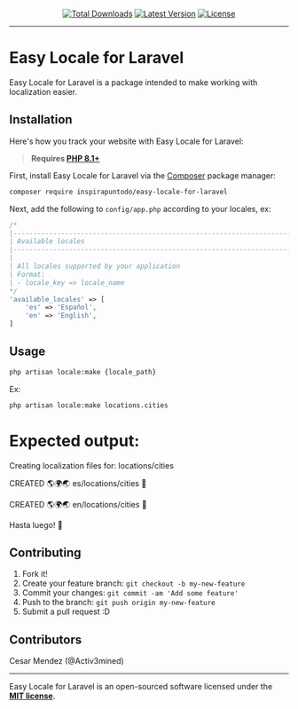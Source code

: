 <p align="center">
    <p align="center">
        <a href="https://packagist.org/packages/inspirapuntodo/easy-locale-for-laravel"><img alt="Total Downloads" src="https://img.shields.io/packagist/dt/inspirapuntodo/easy-locale-for-laravel"></a>
        <a href="https://packagist.org/packages/inspirapuntodo/easy-locale-for-laravel"><img alt="Latest Version" src="https://img.shields.io/packagist/v/inspirapuntodo/easy-locale-for-laravel"></a>
        <a href="https://packagist.org/packages/inspirapuntodo/easy-locale-for-laravel"><img alt="License" src="https://img.shields.io/github/license/inspirapuntodo/easy-locale-for-laravel"></a>
    </p>
</p>

------
# Easy Locale for Laravel
 
Easy Locale for Laravel is a package intended to make working with localization easier.

## Installation
 
Here's how you track your website with Easy Locale for Laravel:

> **Requires [PHP 8.1+](https://php.net/releases/)**

First, install Easy Locale for Laravel via the [Composer](https://getcomposer.org/) package manager:

```bash
composer require inspirapuntodo/easy-locale-for-laravel
```

Next, add the following to `config/app.php` according to your locales, ex:

```php
/*
|--------------------------------------------------------------------------
| Available locales
|--------------------------------------------------------------------------
|
| All locales supported by your application
| Format:
| - locale_key => locale_name
*/
'available_locales' => [
    'es' => 'Español',
    'en' => 'English',
]
```

## Usage
 
```bash
php artisan locale:make {locale_path}
```

Ex:
```bash
php artisan locale:make locations.cities
```

# Expected output:
Creating localization files for: locations/cities

 CREATED 🌎🌍🌏 es/locations/cities 🎉

 CREATED 🌎🌍🌏 en/locations/cities 🎉

Hasta luego! 👋


## Contributing
 
1. Fork it!
2. Create your feature branch: `git checkout -b my-new-feature`
3. Commit your changes: `git commit -am 'Add some feature'`
4. Push to the branch: `git push origin my-new-feature`
5. Submit a pull request :D
 
## Contributors
 
Cesar Mendez (@Activ3mined) 

---

Easy Locale for Laravel is an open-sourced software licensed under the **[MIT license](https://opensource.org/licenses/MIT)**.